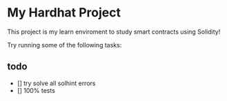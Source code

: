# My Hardhat Project

This project is my learn enviroment to study smart contracts using Solidity!

Try running some of the following tasks:

## todo

- [] try solve all solhint errors
- [] 100% tests
